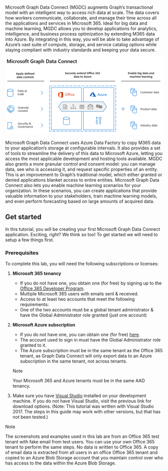 <!-- markdownlint-disable MD002 MD041 -->

Microsoft Graph Data Connect (MGDC) augments  Graph’s transactional model with an intelligent way to access rich data at scale. The data covers how workers communicate, collaborate, and manage their time across all the applications and services in Microsoft 365. Ideal for big data and machine learning, MGDC allows you to develop applications for analytics, intelligence, and business process optimization by extending M365 data into Azure. By integrating in this way, you will be able to take advantage of Azure’s vast suite of compute, storage, and service catalog options while staying compliant with industry standards and keeping your data secure.

![mgdc-capabilities](images/mgdc-capabilities.png)

Microsoft Graph Data Connect uses Azure Data Factory to copy M365 data to your application’s storage at configurable intervals. It also provides a set of tools to  streamline the delivery of this data to Microsoft Azure, letting you access the most applicable development and hosting tools available. MGDC also grants a more granular control and consent model: you can manage data, see who is accessing it, and request specific properties of an entity. This is an improvement to Graph’s traditional model, which either granted or denied applications blanket access to entire entities.
Microsoft Graph Data Connect also lets you enable machine learning scenarios for your organization. In these scenarios, you can create applications  that provide valuable information to your stakeholders, train machine learning models, and even perform forecasting based on large amounts of acquired data.

## Get started

In this tutorial, you will be creating your first Microsoft Graph Data Connect application. Exciting, right? We think so too! To get started we will need to setup a few things first.

### Prerequisites

To complete this lab, you will need the following subscriptions or licenses:

1. **Microsoft 365 tenancy**
  
   - If you do not have one, you obtain one (for free) by signing up to the [Office 365 Developer Program](https://developer.microsoft.com/microsoft-365/dev-program).
   - Multiple Microsoft 365 users with emails sent & received.
   - Access to at least two accounts that meet the following requirements:
   - One of the two accounts must be a global tenant administrator & have the Global Administrator role granted (just one account)

1. **Microsoft Azure subscription**
  
   - If you do not have one, you can obtain one (for free) [here](https://azure.microsoft.com/free/).
   - The account used to sign in must have the Global Administrator role granted to it.
   - The Azure subscription must be in the same tenant as the Office 365 tenant, as Graph Data Connect will only export data to an Azure subscription in the same tenant, not across tenants.

   >[!NOTE]
   > Your Microsoft 365 and Azure tenants must be in the same AAD tenancy.

1. Make sure you have [Visual Studio](https://visualstudio.microsoft.com/vs/) installed on your development machine. If you do not have Visual Studio, visit the previous link for download options. (Note: This tutorial was written with Visual Studio 2017. The steps in this guide may work with other versions, but that has not been tested.)

> [!NOTE]
> The screenshots and examples used in this lab are from an Office 365 test tenant with fake email from test users. You can use your own Office 365 tenant to perform the same steps. No data is written to Office 365. A copy of email data is extracted from all users in an office Office 365 tenant and copied to an Azure Blob Storage account that you maintain control over who has access to the data within the Azure Blob Storage.
